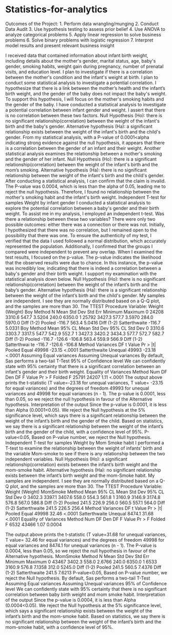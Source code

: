 # Statistics-for-analytics
Outcomes of the Project: 1. Perform data wrangling/munging 2. Conduct Data Audit 3. Use hypothesis testing to assess prior belief 4. Use ANOVA to analyze categorical problems 5. Apply linear regression to solve business problems 6. Solve binary problems with logistic regression 7. Interpret model results and present relevant business insight 

I received data that contained information about infant birth weight, including details about the mother's gender, marital status, age, baby's gender, smoking
habits, weight gain during pregnancy, number of prenatal visits, and education level. I plan to investigate if there is a correlation between the mother's
condition and the infant's weight at birth. I plan to conduct some statistical analysis to investigate a potential correlation. I hypothesize that there is a link
between the mother’s health and the infant’s birth weight, and the gender of the baby does not impact the baby's weight. To support this
hypothesis, I will focus on the mother's smoking habits and the gender of the baby.
I have conducted a statistical analysis to investigate a potential correlation between infant gender and weight. I assert that there is no correlation between
these two factors.
Null Hypothesis (Ho): there is no significant relationship(correlation) between the weight of the infant's birth and the baby's gender.
Alternative hypothesis (Ha): a significant relationship exists between the weight of the infant's birth and the child's gender.
From my statistical analysis, with a P-value of 0.0001<alpha indicating strong evidence against the null hypothesis, it appears that there is a correlation
between the gender of an infant and their weight.
Another statistical analysis examines the relationship between a mother's smoking and the gender of her infant.
Null Hypothesis (Ho): there is a significant relationship(correlation) between the weight of the infant's birth and the mom’s smoking.
Alternative hypothesis (Ha): there is no significant relationship between the weight of the infant's birth and the child's gender.
After conducting a statistical analysis, I can confirm that the claim is invalid. The P-value was 0.0004, which is less than the alpha of 0.05, leading me to
reject the null hypothesis. Therefore, I found no relationship between the mother's smoking habit and the infant's birth weight.
Independent T-test for samples Weight by infant gender
I conducted a statistical analysis to explore the potential correlation between a baby's gender and their birth weight. To assist me in
my analysis, I employed an independent t-test. Was there a relationship between these two variables? There were only two possible
outcomes: either there was a connection or there was not. Initially, I hypothesized that there was no correlation, but I remained
open to the possibility that there was one.
To ensure the authenticity of my test, I verified that the data I used followed a normal distribution, which accurately represented the
population. Additionally, I confirmed that the groups I compared were independent to prevent any overlap.
When I examined the test results, I focused on the p-value. The p-value indicates the likelihood that the observed results were due to
chance. In this instance, the p-value was incredibly low, indicating that there is indeed a correlation between a baby's gender and
their birth weight. I support my examination with the statistical analysis down below.
Null Hypothesis (Ho): there is no significant relationship(correlation) between the weight of the infant’s birth and the baby’s gender.
Alternative hypothesis (Ha): there is a significant relationship between the weight of the infant’s birth and the child's gender.
My samples are independent. I see they are normally distributed based on a Q-Q plot, and the samples are more than 30.
The TTEST Procedure
Variable: Weight (Weight)
Boy Method N Mean Std Dev Std Err Minimum Maximum
0 24208 3310.6 547.7 3.5204 240.0 6350.0
1 25792 3427.3 577.7 3.5970 284.0 5970.0
Diff (1-2) Pooled -116.7 563.4 5.0416
Diff (1-2) Satterthwaite -116.7 5.0331
Boy Method Mean 95% CL Mean Std Dev 95% CL Std Dev
0 3310.6 3303.7 3317.5 547.7 542.9 552.7
1 3427.3 3420.2 3434.3 577.7 572.7 582.7
Diff (1-2) Pooled -116.7 -126.6 -106.8 563.4 559.9 566.9
Diff (1-2) Satterthwai
te
-116.7 -126.6 -106.8
Method Variances DF t Value Pr > |t|
Pooled Equal 49998 -23.15 <.0001
Satterthwaite Unequal 49993 -23.18 <.0001
Assuming Equal variances
Assuming Unequal
variances
By default, Sas
performs a two-tail
T-Test
95% of
Confidence
level
We can
confidently
state with 95%
certainty that
there is a
significant
correlation
between an
infant's gender
and their birth
weight.
Equality of Variances
Method Num DF Den DF F Value Pr > F
Folded F 25791 24207 1.11 <.0001
The output above prints the t-statistic (T value=-23.18 for unequal variances, T value= -23.15 for equal variances) and the degrees of
freedom 49993 for unequal variances and 49998 for equal variances (n - 1). The p-value is 0.0001, less than 0.05, so we reject the
null hypothesis in favour of the Alternative hypothesis.
Interpretation of the output
Since the p-value is 0.0001, it is less than Alpha (0.0001<0.05). We reject the Null hypothesis at the 5% significance level, which says
there is a significant relationship between the weight of the infant’s birth and the gender of the child.
Based on statistics, we say there is a significant relationship between the weight of the infant’s birth and the gender of the child,
with a confidence level of 95%.
P-value<0.05, Based on
P-value number, we
reject the Null
hypothesis.
Independent T-test for samples Weight by Mom Smoke habit
I performed a T-test to examine the relationship between the weight of infants’ birth and the variable Mom-smoke to see if there is
any relationship between the two independent variables.
Null Hypothesis (Ho): a significant relationship(correlation) exists between the infant’s birth weight and the mom-smoke habit.
Alternative hypothesis (Ha): no significant relationship exists between the infant’s birth weight and the mom-Smoke habit.
My samples are independent. I see they are normally distributed based on a Q-Q plot, and the samples are more than 30.
The TTEST Procedure
Variable: Weight (Weight)
MomSmoke Method Mean 95% CL Mean Std Dev 95% CL Std Dev
0 3402.3 3397.1 3407.6 558.0 554.3 561.8
1 3160.9 3146.9 3174.8 576.8 567.0 586.8
Diff (1-2) Pooled 241.5 226.9 256.0 560.5 557.1 564.0
Diff (1-2) Satterthwaite 241.5 226.5 256.4
Method Variances DF t Value Pr > |t|
Pooled Equal 49998 32.46 <.0001
Satterthwaite Unequal 8474.1 31.68 <.0001
Equality of Variances
Method Num DF Den DF F Value Pr > F
Folded F 6532 43466 1.07 0.0004

The output above prints the t-statistic (T value=31.68 for unequal variances, T value= 32.46 for equal variances) and the degrees of
freedom 49998 for equal variances and 8474.1 for unequal variances (n - 1). The P-value is 0.0004, less than 0.05, so we reject the
null hypothesis in favour of the Alternative hypothesis.
MomSmoke Method N Mean Std Dev Std Err Minimum Maximum
0 43467 3402.3 558.0 2.6766 240.0 6350.0
1 6533 3160.9 576.8 7.1358 312.0 5245.0
Diff (1-2) Pooled 241.5 560.5 7.4376
Diff (1-2) Satterthwaite 241.5 7.6213
P-value<0.05, Based on
P-value number, we
reject the Null
hypothesis.
By default, Sas
performs a two-tail
T-Test
Assuming Equal variances
Assuming Unequal
variances
95% of
Confidence
level
We can
confidently
state with 95%
certainty that
there is no
significant
correlation
between baby
birth weight
and mom
smoke habit.
Interpretation of the output
Since the p-value is 0.0004, it is less than Alpha (0.0004<0.05). We reject the Null hypothesis at the 5% significance level, which says
a significant relationship exists between the weight of the infant’s birth and the mom-smoke habit.
Based on statistics, we say there is no significant relationship between the weight of the infant’s birth and the mom-smoke habit,
with a confidence level of 95%. 
